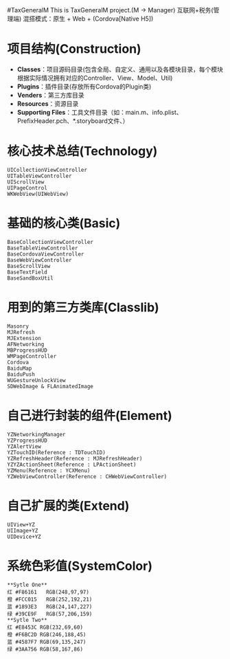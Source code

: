 #TaxGeneralM
	This is TaxGeneralM project.(M -> Manager)
	互联网+税务(管理端)
	混搭模式：原生 + Web + (Cordova[Native H5])

# 项目结构(Construction)
* **Classes**：项目源码目录(包含全局、自定义、通用以及各模块目录，每个模块根据实际情况拥有对应的Controller、View、Model、Util)
* **Plugins**：插件目录(存放所有Cordova的Plugin类)
* **Venders**：第三方库目录
* **Resources**：资源目录
* **Supporting Files**：工具文件目录（如：main.m、info.plist、PrefixHeader.pch、*.storyboard文件、）

# 核心技术总结(Technology)
	UICollectionViewController
	UITableViewController
	UIScrollView
	UIPageControl
	WKWebView(UIWebView)

# 基础的核心类(Basic)
	BaseCollectionViewController
	BaseTableViewController
	BaseCordovaViewController
	BaseWebViewController
	BaseScrollView
	BaseTextField
	BaseSandBoxUtil
	
# 用到的第三方类库(Classlib)
	Masonry
	MJRefresh
	MJExtension
	AFNetworking
	MBProgressHUD
	WMPageController
	Cordova
	BaiduMap
	BaiduPush
	WUGestureUnlockView
	SDWebImage & FLAnimatedImage

# 自己进行封装的组件(Element)
	YZNetworkingManager
	YZProgressHUD
	YZAlertView
	YZTouchID(Reference : TDTouchID)
	YZRefreshHeader(Reference : MJRefreshHeader)
	YZYZActionSheet(Reference : LPActionSheet)
	YZMenu(Reference : YCXMenu)
	YZWebViewController(Reference : CHWebViewController)

# 自己扩展的类(Extend)
	UIView+YZ
	UIImage+YZ
	UIDevice+YZ	
	
# 系统色彩值(SystemColor)
	**Sytle One**
	红 #F86161	RGB(248,97,97)
	橙 #FCC015	RGB(252,192,21)
	蓝 #1893E3	RGB(24,147,227)
	绿 #39CE9F	RGB(57,206,159)
	**Sytle Two**
	红 #E8453C RGB(232,69,60)
	橙 #F6BC2D RGB(246,188,45)
	蓝 #4587F7 RGB(69,135,247)
	绿 #3AA756 RGB(58,167,86)
